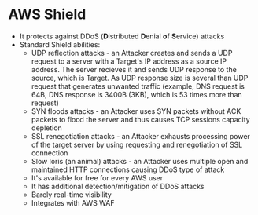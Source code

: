 # AWS Shield

* It protects against DDoS (**D**istributed **D**enial **o**f **S**ervice) attacks
* Standard Shield abilities:
  * UDP reflection attacks - an Attacker creates and sends a UDP request to a server with a Target's IP address as a source IP address. The server recieves it and sends UDP response to the source, which is Target. As UDP response size is several than UDP request that generates unwanted traffic (example, DNS request is 64B, DNS response is 3400B (3KB), which is 53 times more than request)
  * SYN floods attacks - an Attacker uses SYN packets without ACK packets to flood the server and thus causes TCP sessions capacity depletion
  * SSL renegotiation attacks - an Attacker exhausts processing power of the target server by using requesting and renegotiation of SSL connection
  * Slow loris (an animal) attacks - an Attacker uses multiple open and maintained HTTP connections causing DDoS type of attack
  * It's available for free for every AWS user
  * It has additional detection/mitigation of DDoS attacks
  * Barely real-time visibility
  * Integrates with AWS WAF
